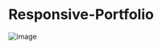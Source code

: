 # Responsive-Portfolio
![image](https://github.com/user-attachments/assets/f0fcab87-09d4-4e65-8dbf-097e62356a8b)
